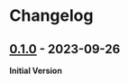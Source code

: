 # Changelog

## [0.1.0] - 2023-09-26
**Initial Version**

[0.1.0]: https://github.com/lizardbyte/plexhints/releases/tag/v0.1.0
